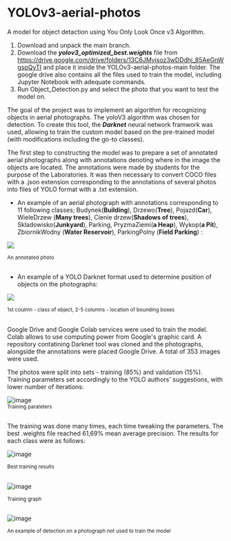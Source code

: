 # YOLOv3-aerial-photos
A model for object detaction using You Only Look Once v3 Algorithm.

1. Download and unpack the main branch.
2. Download the ***yolov3_optimized_best.weights*** file from https://drive.google.com/drive/folders/13C6JMyisoz3wDDdhj_85AeGnWgspQyTI  and place it inside the YOLOv3-aerial-photos-main folder.
   The google drive also contains all the files used to train the model, including Jupyter Notebook with adequate commands.
4. Run Object_Detection.py and select the photo that you want to test the model on.


The goal of the project was to implement an algorithm for recognizing objects in aerial photographs. The yoloV3 algorithm was chosen for detection.
To create this tool, the ***Darknet*** neural network framwork was used, allowing to train the custom model based on the pre-trained model (with modifications including the go-to classes).

The first step to constructing the model was to prepare a set of annotated aerial photographs along with annotations denoting where in the image the objects are located.
The annotations were made by students for the purpose of the Laboratories. It was then necessary to convert COCO files with a .json extension corresponding to the annotations of several photos into files of YOLO format with a .txt extension.

 
 - An example of an aerial photograph with annotations corresponding to 11 following classes;
Budynek(**Building**), Drzewo(**Tree**), Pojazd(**Car**), WieleDrzew (**Many trees**), Cienie drzew(**Shadows of trees**), Skladowisko(**Junkyard**), Parking, PryzmaZiemi(**a Heap**), Wykop(**a Pit**), ZbiornikWodny (**Water Reservoir**), ParkingPolny (**Field Parking**) :<br>

<p align="left">
  <img src="https://github.com/adammichalek/YOLOv3-aerial-photos/assets/43831694/71b11590-0754-494e-8d3a-12c8efa8f3ce">
</p>
<sup> An annotated photo </sup>

##

 - An example of a YOLO Darknet format used to determine position of objects on the photographs:<br>
<p align="left">
  <img src="https://github.com/adammichalek/YOLOv3-aerial-photos/assets/43831694/0d36b7c6-f68a-46ec-b1dd-92fcd2102730">
</p>
<sup> 1st coulmn - class of object, 2-5 columns - location of bounding boxes </sup>

##
Google Drive and Google Colab services were used to train the model. Colab allows to use computing power from Google's graphic card. A repository contatining Darknet tool was cloned and the photographs, alongside the annotations were placed Google Drive. A total of 353 images were used.

The photos were split into sets - training (85%) and validation (15%).
Training parameters set accordingly to the YOLO authors' suggestions, with lower number of iterations:

![image](https://github.com/adammichalek/YOLOv3-aerial-photos/assets/43831694/d6600050-9927-4fe4-8ea2-6c9ea24edd59)<br>
<sup> Training parateters </sup>
##
The training was done many times, each time tweaking the parameters. The best .weights file reached 61,69% mean average precision. The results for each class were as follows:

![image](https://github.com/adammichalek/YOLOv3-aerial-photos/assets/43831694/aa65dc4c-7f87-4e53-8920-0cfbbc8a6b05) 

<sup> Best training results </sup>
##
![image](https://github.com/adammichalek/YOLOv3-aerial-photos/assets/43831694/e71d7a58-ddcc-40ae-9ffe-34863b6e4661)

<sup> Training graph </sup>
##
![image](https://github.com/adammichalek/YOLOv3-aerial-photos/assets/43831694/30259eeb-ebf7-4d8b-8e55-1541b6f491f5)

<sup> An example of detection on a photograph not used to train the model </sup>
